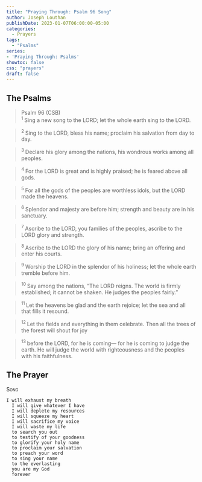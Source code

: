 ```yaml
---
title: "Praying Through: Psalm 96 Song"
author: Joseph Louthan
publishDate: 2023-01-07T06:00:00-05:00
categories:
  - Prayers
tags:
  - "Psalms"
series:
- 'Praying Through: Psalms'
showtoc: false
css: "prayers"
draft: false
---
```

## The Psalms

>Psalm 96 (CSB)  
><sup> 1  </sup>Sing a new song to the LORD; let the whole earth sing to the LORD. 

><sup> 2  </sup>Sing to the LORD, bless his name; proclaim his salvation from day to day. 

><sup> 3  </sup>Declare his glory among the nations, his wondrous works among all peoples. 

><sup> 4  </sup>For the LORD is great and is highly praised; he is feared above all gods. 

><sup> 5  </sup>For all the gods of the peoples are worthless idols, but the LORD made the heavens. 

><sup> 6  </sup>Splendor and majesty are before him; strength and beauty are in his sanctuary. 

><sup> 7  </sup>Ascribe to the LORD, you families of the peoples, ascribe to the LORD glory and strength. 

><sup> 8  </sup>Ascribe to the LORD the glory of his name; bring an offering and enter his courts. 

><sup> 9  </sup>Worship the LORD in the splendor of his holiness; let the whole earth tremble before him. 

><sup> 10  </sup>Say among the nations, “The LORD reigns. The world is firmly established; it cannot be shaken. He judges the peoples fairly.” 

><sup> 11  </sup>Let the heavens be glad and the earth rejoice; let the sea and all that fills it resound. 

><sup> 12  </sup>Let the fields and everything in them celebrate. Then all the trees of the forest will shout for joy 

><sup> 13  </sup>before the LORD, for he is coming— for he is coming to judge the earth. He will judge the world with righteousness and the peoples with his faithfulness.

## The Prayer

<div style="font-variant: small-caps;">
Song
</div>

```text
I will exhaust my breath
  I will give whatever I have
  I will deplete my resources
  I will squeeze my heart
  I will sacrifice my voice
  I will waste my life
  to search you out
  to testify of your goodness
  to glorify your holy name
  to proclaim your salvation
  to preach your word
  to sing your name
  to the everlasting
  you are my God
  forever
```

